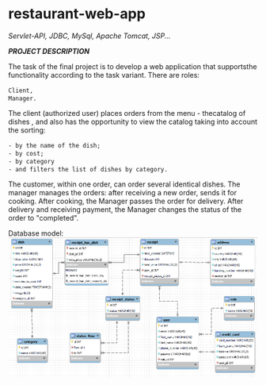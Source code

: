 # restaurant-web-app
_Servlet-API, JDBC, MySql, Apache Tomcat, JSP..._

***PROJECT DESCRIPTION***

The task of the final project is to develop a web application
that supportsthe functionality according to the task variant.
There are roles:
```
Client,
Manager.
```
 The client (authorized user) places orders from the menu - thecatalog of dishes
, and also has the opportunity to view the catalog taking into account the sorting:
```
- by the name of the dish;
- by cost;
- by category
- and filters the list of dishes by category.
```
 The customer,
within one order, can order several identical dishes.
The manager manages the orders: after receiving a new order,
sends it for cooking.
After cooking, the Manager passes the order for delivery.
After delivery and receiving payment,
the Manager changes the status of the order to "completed".

Database model:
![img.png](src/main/resources/mysql/db-schema.png)
